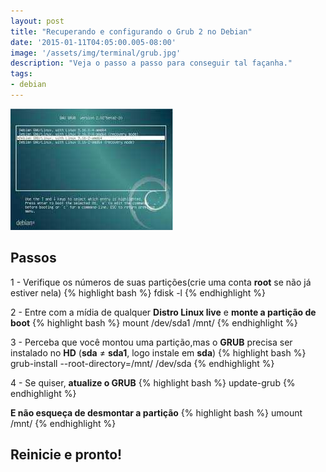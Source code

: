```yaml
---
layout: post
title: "Recuperando e configurando o Grub 2 no Debian"
date: '2015-01-11T04:05:00.005-08:00'
image: '/assets/img/terminal/grub.jpg'
description: "Veja o passo a passo para conseguir tal façanha."
tags:
- debian
---
```

![Recuperando e configurando o Grub 2 no Debian](/assets/img/terminal/grub.jpg "Recuperando e configurando o Grub 2 no Debian")

## Passos

1 - Verifique os números de suas partições(crie uma conta __root__ se não já estiver nela)
{% highlight bash %}
fdisk -l
{% endhighlight %}

2 - Entre com a mídia de qualquer __Distro Linux live__ e __monte a partição de boot__
{% highlight bash %}
mount /dev/sda1 /mnt/
{% endhighlight %} 

3 - Perceba que você montou uma partição,mas o __GRUB__ precisa ser instalado no __HD__ (__sda__ ≠ __sda1__, logo instale em __sda__)
{% highlight bash %}
grub-install --root-directory=/mnt/ /dev/sda
{% endhighlight %}

4 - Se quiser, __atualize o GRUB__
{% highlight bash %}
update-grub 
{% endhighlight %}

__E não esqueça de desmontar a partição__
{% highlight bash %}
umount /mnt/
{% endhighlight %}

## Reinicie e pronto!

<script async src="https://pagead2.googlesyndication.com/pagead/js/adsbygoogle.js"></script>

<!-- Informat -->
<ins class="adsbygoogle"
 style="display:block"
 data-ad-client="ca-pub-2838251107855362"
 data-ad-slot="2327980059"
 data-ad-format="auto"
 data-full-width-responsive="true"></ins>

<script>
(adsbygoogle = window.adsbygoogle || []).push({});
</script>



